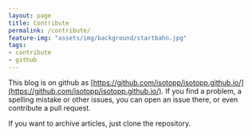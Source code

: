 ```yaml
---
layout: page
title: Contribute
permalink: /contribute/
feature-img: "assets/img/background/startbahn.jpg"
tags:
- contribute
- github
---
```


This blog is on github as [https://github.com/isotopp/isotopp.github.io/](https://github.com/isotopp/isotopp.github.io/).
If you find a problem, a spelling mistake or other issues, you can open an issue there, or even contribute a pull request.

If you want to archive articles, just clone the repository.
